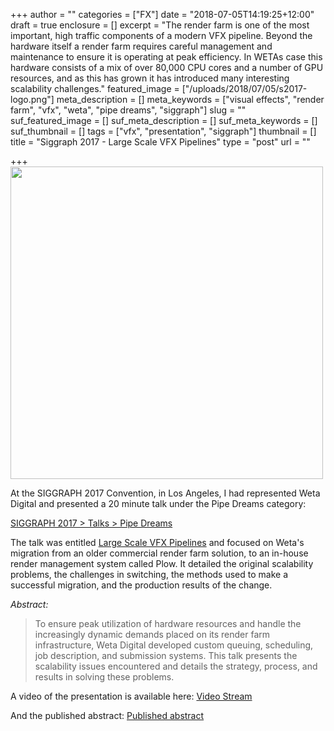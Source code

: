 +++
author = ""
categories = ["FX"]
date = "2018-07-05T14:19:25+12:00"
draft = true
enclosure = []
excerpt = "The render farm is one of the most important, high traffic components of a modern VFX pipeline. Beyond the hardware itself a render farm requires careful management and maintenance to ensure it is operating at peak efficiency. In WETAs case this hardware consists of a mix of over 80,000 CPU cores and a number of GPU resources, and as this has grown it has introduced many interesting scalability challenges."
featured_image = ["/uploads/2018/07/05/s2017-logo.png"]
meta_description = []
meta_keywords = ["visual effects", "render farm", "vfx", "weta", "pipe dreams", "siggraph"]
slug = ""
suf_featured_image = []
suf_meta_description = []
suf_meta_keywords = []
suf_thumbnail = []
tags = ["vfx", "presentation", "siggraph"]
thumbnail = []
title = "Siggraph 2017 - Large Scale VFX Pipelines"
type = "post"
url = ""

+++
<img src="/uploads/2018/07/05/s2017-logo.png" style="width:500px;">

At the SIGGRAPH 2017 Convention, in Los Angeles, I had represented Weta Digital and presented a 20 minute talk under the Pipe Dreams category:

<!--more-->

[SIGGRAPH 2017 > Talks > Pipe Dreams](http://s2017.siggraph.org/talks/sessions/pipe-dreams.html)

The talk was entitled [Large Scale VFX Pipelines](https://dl.acm.org/citation.cfm?id=3085021) and focused on Weta's migration from an older commercial render farm solution, to an in-house render management system called Plow. It detailed the original scalability problems, the challenges in switching, the methods used to make a successful migration, and the production results of the change.

_Abstract:_

> To ensure peak utilization of hardware resources and handle the increasingly dynamic demands placed on its render farm infrastructure, Weta Digital developed custom queuing, scheduling, job description, and submission systems. This talk presents the scalability issues encountered and details the strategy, process, and results in solving these problems.

A video of the presentation is available here: [Video Stream](https://dl.acm.org/ft_gateway.cfm?id=3085021&type=mp4&path=%2F3090000%2F3085021%2Ftalks-0002%2Emp4)

And the published abstract: [Published abstract](https://dl.acm.org/ft_gateway.cfm?id=3085021)